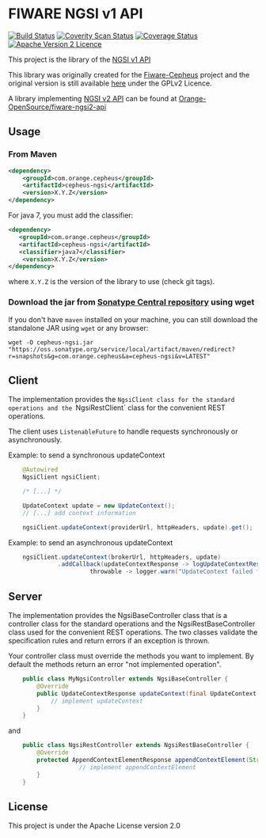 # FIWARE NGSI v1 API

[![Build Status](https://travis-ci.org/Orange-OpenSource/fiware-ngsi-api.svg?branch=master)](https://travis-ci.org/Orange-OpenSource/fiware-ngsi-api)
[![Coverity Scan Status](https://scan.coverity.com/projects/7972/badge.svg)](https://scan.coverity.com/projects/7972)
[![Coverage Status](https://coveralls.io/repos/github/Orange-OpenSource/fiware-ngsi-api/badge.svg?branch=master)](https://coveralls.io/github/Orange-OpenSource/fiware-ngsi-api?branch=master)
[![Apache Version 2 Licence](https://img.shields.io/badge/License-Apache%20Version%202-blue.svg)](LICENSE.txt)

This project is the library of the [NGSI v1 API](http://forge.fiware.org/plugins/mediawiki/wiki/fiware/index.php/FI-WARE_NGSI:_publicly_available_documents)

This library was originally created for the [Fiware-Cepheus](https://github.com/Orange-OpenSource/fiware-cepheus) project
and the original version is still available [here](https://github.com/Orange-OpenSource/fiware-cepheus/tree/0.1.5/cepheus-ngsi)
under the GPLv2 Licence.

A library implementing [NGSI v2 API](http://telefonicaid.github.io/fiware-orion/api/v2/) can be found
at [Orange-OpenSource/fiware-ngsi2-api](https://github.com/Orange-OpenSource/fiware-ngsi2-api)

## Usage

### From Maven

```xml
<dependency>
    <groupId>com.orange.cepheus</groupId>
    <artifactId>cepheus-ngsi</artifactId>
    <version>X.Y.Z</version>
</dependency>
```

For java 7, you must add the classifier:

```xml
<dependency>
   <groupId>com.orange.cepheus</groupId>
   <artifactId>cepheus-ngsi</artifactId>
   <classifier>java7</classifier>
    <version>X.Y.Z</version>
</dependency>
```

where `X.Y.Z` is the version of the library to use (check git tags).

### Download the jar from [Sonatype Central repository](http://central.sonatype.org/) using wget

If you don't have `maven` installed on your machine, you can still download the standalone JAR using `wget` or any browser:

    wget -O cepheus-ngsi.jar "https://oss.sonatype.org/service/local/artifact/maven/redirect?r=snapshots&g=com.orange.cepheus&a=cepheus-ngsi&v=LATEST"

## Client

The implementation provides the `NgsiClient class for the standard operations
and the `NgsiRestClient` class for the convenient REST operations.

The client uses `ListenableFuture` to handle requests synchronously or asynchronously.

Example: to send a synchronous updateContext

```java
    @Autowired
    NgsiClient ngsiClient;

    /* [...] */

    UpdateContext update = new UpdateContext();
    // [...] add context information

    ngsiClient.updateContext(providerUrl, httpHeaders, update).get();
```

Example: to send an asynchronous updateContext

```java
    ngsiClient.updateContext(brokerUrl, httpHeaders, update)
              .addCallback(updateContextResponse -> logUpdateContextResponse(updateContextResponse, brokerUrl),
                       throwable -> logger.warn("UpdateContext failed for {}: {}", brokerUrl, throwable.toString()));
```

## Server

The implementation provides the NgsiBaseController class that is a controller class for the standard operations and
the NgsiRestBaseController class used for the convenient REST operations.
The two classes validate the specification rules and return errors if an exception is thrown.

Your controller class must override the methods you want to implement.
By default the methods return an error "not implemented operation".

```java
    public class MyNgsiController extends NgsiBaseController {
        @Override
        public UpdateContextResponse updateContext(final UpdateContext update) throws Exception {
            // implement updateContext
        }
    }
```

and

```java
    public class NgsiRestController extends NgsiRestBaseController {
        @Override
        protected AppendContextElementResponse appendContextElement(String entityID, AppendContextElement appendContextElement) throws Exception {
                    // implement appendContextElement
        }
    }
```

## License

This project is under the Apache License version 2.0
